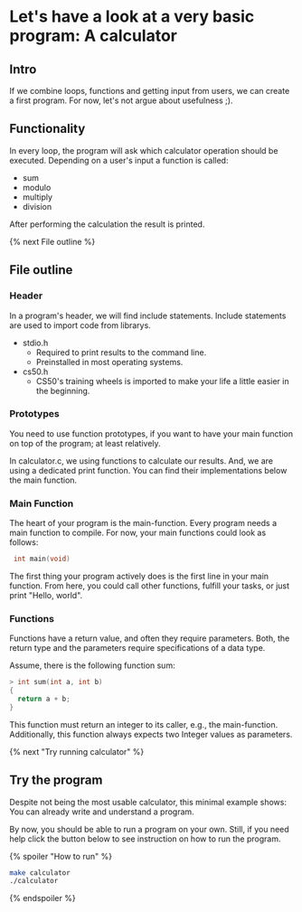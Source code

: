 # Let's have a look at a very basic program: A calculator

## Intro
If we combine loops, functions and getting input from users, we can create a first program.
For now, let's not argue about usefulness ;).

## Functionality
In every loop, the program will ask which calculator operation should be executed. Depending on a user's input a function is called:
- sum
- modulo
- multiply
- division

After performing the calculation the result is printed.

{% next File outline %}

## File outline
### Header
In a program's header, we will find include statements.
Include statements are used to import code from librarys.

- stdio.h
  - Required to print results to the command line.
  - Preinstalled in most operating systems.
- cs50.h
  - CS50's training wheels is imported to make your life a little easier in the beginning.

### Prototypes
You need to use function prototypes, if you want to have your main function on top of the program; at least relatively.

In calculator.c, we using functions to calculate our results. And, we are using a dedicated print function. You can find their implementations below the main function.

### Main Function
The heart of your program is the main-function. Every program needs a main function to compile. For now, your main functions could look as follows:
```C
 int main(void)
```
The first thing your program actively does is the first line in your main function.
From here, you could call other functions, fulfill your tasks, or just print "Hello, world".

### Functions
Functions have a return value, and often they require parameters. Both, the return type and the parameters require specifications of a data type.

Assume, there is the following function sum:
```C
> int sum(int a, int b)
{
  return a + b;
}
```

This function must return an integer to its caller, e.g., the main-function. Additionally, this function always expects two Integer values as parameters.

{% next "Try running calculator" %}

## Try the program
Despite not being the most usable calculator, this minimal example shows: You can already write and understand a program.

By now, you should be able to run a program on your own.
Still, if you need help click the button below to see instruction on how to run the program.

{% spoiler "How to run" %}
```bash
make calculator
./calculator
```
{% endspoiler %}